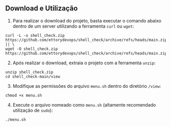 ## Download e Utilização

1. Para realizar o download do projeto, basta executar o comando abaixo dentro de um server utilizando a ferramenta `curl` ou `wget`:

```
curl -L -o shell_check.zip https://github.com/ettorydevops/shell_check/archive/refs/heads/main.zip || \
wget -O shell_check.zip https://github.com/ettorydevops/shell_check/archive/refs/heads/main.zip 
```

2. Após realizar o download, extraia o projeto com a ferramenta `unzip`:

```
unzip shell_check.zip
cd shell_check-main/view
```

3. Modifique as permissões do arquivo `menu.sh` dentro do diretório `/view`:

```
chmod +x menu.sh
```

4. Execute o arquivo nomeado como `menu.sh` (altamente recomendado utilização de `sudo`):

```
./menu.sh
```
